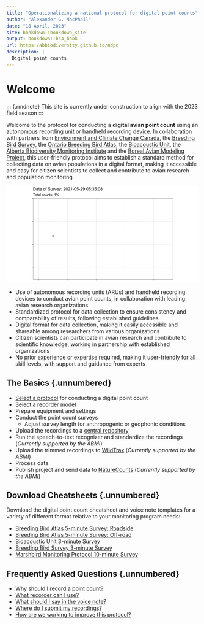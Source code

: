 ```yaml
--- 
title: "Operationalizing a national protocol for digital point counts"
author: "Alexander G. MacPhail"
date: "18 April, 2023"
site: bookdown::bookdown_site
output: bookdown::bs4_book
url: https:/abbiodiversity.github.io/ndpc
description: |
  Digital point counts
---
```




# Welcome

::: {.rmdnote}
This site is currently under construction to align with the 2023 field season
:::

Welcome to the protocol for conducting a **digital avian point count** using an autonomous recording unit or handheld recording device. In collaboration with partners from [Environment and Climate Change Canada](https://www.canada.ca/en/environment-climate-change.html), the [Breeding Bird Survey](https://www.canada.ca/en/environment-climate-change/services/bird-surveys/landbird/north-american-breeding/overview.html), the [Ontario Breeding Bird Atlas](https://www.birdsontario.org/), the [Bioacoustic Unit](http://bioacoustic.abmi.ca/), the [Alberta Biodiversity Monitoring Institute](https://abmi.ca/home.html) and the [Boreal Avian Modeling Project](https://borealbirds.ca/), this user-friendly protocol aims to establish a standard method for collecting data on avian populations in a digital format, making it accessible and easy for citizen scientists to collect and contribute to avian research and population monitoring.



![](./images/map.gif)

- Use of autonomous recording units (ARUs) and handheld recording devices to conduct avian point counts, in collaboration with leading avian research organizations
- Standardized protocol for data collection to ensure consistency and comparability of results, following established guidelines
- Digital format for data collection, making it easily accessible and shareable among researchers from various organizations
- Citizen scientists can participate in avian research and contribute to scientific knowledge, working in partnership with established organizations
- No prior experience or expertise required, making it user-friendly for all skill levels, with support and guidance from experts

## The Basics {.unnumbered}

- [Select a protocol](#download-cheatsheets) for conducting a digital point count
- [Select a recorder model](#selecting-a-recorder)
- Prepare equipment and settings
- Conduct the point count surveys
  + Adjust survey length for anthropogenic or geophonic conditions
- Upload the recordings to a [central repository](#data-submission)
- Run the speech-to-text recognizer and standardize the recordings (*Currently supported by the ABMI*)
- Upload the trimmed recordings to [WildTrax]() (*Currently supported by the ABMI*)
- Process data
- Publish project and send data to [NatureCounts](#canavian) (*Currently supported by the ABMI*)

## Download Cheatsheets {.unnumbered}

Download the digital point count cheatsheet and voice note templates for a variety of different format relative to your monitoring program needs:

- [Breeding Bird Atlas 5-minute Survey: Roadside]()
- [Breeding Bird Atlas 5-minute Survey: Off-road]()
- [Bioacoustic Unit 3-minute Survey]()
- [Breeding Bird Survey 3-minute Survey]()
- [Marshbird Monitoring Protocol 10-minute Survey]()

## Frequently Asked Questions {.unnumbered}

- [Why should I record a point count?](#introduction)
- [What recorder can I use?](#selecting-a-recorder)
- [What should I say in the voice note?](#voice-notes)
- [Where do I submit my recordings?](#data-submission)
- [How are we working to improve this protocol?](#discussion)


